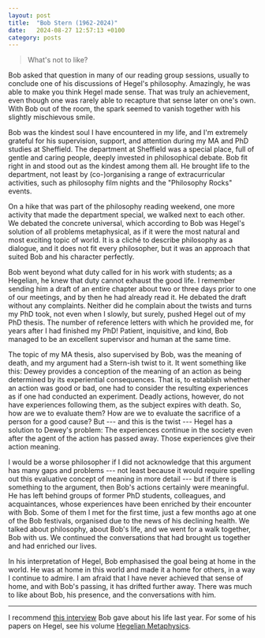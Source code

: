 ```yaml
---
layout: post
title:  "Bob Stern (1962-2024)"
date:   2024-08-27 12:57:13 +0100
category: posts
---
```


> What's not to like?

Bob asked that question in many of our reading group sessions, usually to conclude one of his discussions of Hegel's philosophy. Amazingly, he was able to make you think Hegel made sense. That was truly an achievement, even though one was rarely able to recapture that sense later on one's own. With Bob out of the room, the spark seemed to vanish together with his slightly mischievous smile.

Bob was the kindest soul I have encountered in my life, and I'm extremely grateful for his supervision, support, and attention during my MA and PhD studies at Sheffield. The department at Sheffield was a special place, full of gentle and caring people, deeply invested in philosophical debate. Bob fit right in and stood out as the kindest among them all. He brought life to the department, not least by (co-)organising a range of extracurricular activities, such as philosophy film nights and the "Philosophy Rocks" events.

On a hike that was part of the philosophy reading weekend, one more activity that made the department special, we walked next to each other. We debated the concrete universal, which according to Bob was Hegel's solution of all problems metaphysical, as if it were the most natural and most exciting topic of world. It is a cliché to describe philosophy as a dialogue, and it does not fit every philosopher, but it was an approach that suited Bob and his character perfectly.

Bob went beyond what duty called for in his work with students; as a Hegelian, he knew that duty cannot exhaust the good life. I remember sending him a draft of an entire chapter about two or three days prior to one of our meetings, and by then he had already read it. He debated the draft without any complaints. Neither did he complain about the twists and turns my PhD took, not even when I slowly, but surely, pushed Hegel out of my PhD thesis. The number of reference letters with which he provided me, for years after I had finished my PhD! Patient, inquisitive, and kind, Bob managed to be an excellent supervisor and human at the same time.

The topic of my MA thesis, also supervised by Bob, was the meaning of death, and my argument had a Stern-ish twist to it. It went something like this: Dewey provides a conception of the meaning of an action as being determined by its experiential consequences. That is, to establish whether an action was good or bad, one had to consider the resulting experiences as if one had conducted an experiment. Deadly actions, however, do not have experiences following them, as the subject expires with death. So, how are we to evaluate them? How are we to evaluate the sacrifice of a person for a good cause? But --- and this is the twist --- Hegel has a solution to Dewey's problem: The experiences continue in the society even after the agent of the action has passed away. Those experiences give their action meaning.

I would be a worse philosopher if I did not acknowledge that this argument has many gaps and problems --- not least because it would require spelling out this evaluative concept of meaning in more detail --- but if there is something to the argument, then Bob's actions certainly were meaningful. He has left behind groups of former PhD students, colleagues, and acquaintances, whose experiences have been enriched by their encounter with Bob. Some of them I met for the first time, just a few months ago at one of the Bob festivals, organised due to the news of his declining health. We talked about philosophy, about Bob's life, and we went for a walk together, Bob with us. We continued the conversations that had brought us together and had enriched our lives.

In his interpretation of Hegel, Bob emphasised the goal being at home in the world. He was at home in this world and made it a home for others, in a way I continue to admire. I am afraid that I have never achieved that sense of home, and with Bob's passing, it has drifted further away. There was much to like about Bob, his presence, and the conversations with him.


---

I recommend [this interview](https://www.whatisitliketobeaphilosopher.com/robert-stern) Bob gave about his life last year. For some of his papers on Hegel, see his volume [Hegelian Metaphysics](https://philpapers.org/rec/STEHM).
